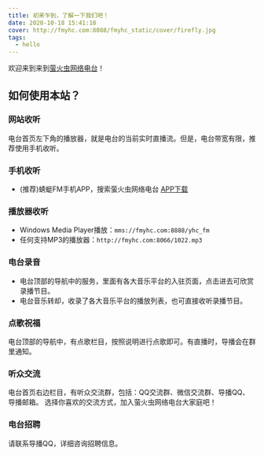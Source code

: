 ```yaml
---
title: 初来乍到，了解一下我们吧！
date: 2020-10-18 15:41:18
cover: http://fmyhc.com:8088/fmyhc_static/cover/firefly.jpg
tags:
  - hello
---
```

欢迎来到来到[萤火虫网络电台](http://www.fmyhc.com/)！

## 如何使用本站？

### 网站收听
电台首页左下角的播放器，就是电台的当前实时直播流。但是，电台带宽有限，推荐使用手机收听。

### 手机收听
- (推荐)蜻蜓FM手机APP，搜索萤火虫网络电台 [APP下载](https://www.qingting.fm/download/)

### 播放器收听
- Windows Media Player播放：`mms://fmyhc.com:8888/yhc_fm`
- 任何支持MP3的播放器：`http://fmyhc.com:8066/1022.mp3`

### 电台录音
- 电台顶部的导航中的服务，里面有各大音乐平台的入驻页面，点击进去可欣赏录播节目。
- 电台音乐转却，收录了各大音乐平台的播放列表，也可直接收听录播节目。

### 点歌祝福
电台顶部的导航中，有点歌栏目，按照说明进行点歌即可。有直播时，导播会在群里通知。

### 听众交流
电台首页右边栏目，有听众交流群，包括：QQ交流群、微信交流群、导播QQ、导播邮箱。
选择你喜欢的交流方式，加入萤火虫网络电台大家庭吧！

### 电台招聘
请联系导播QQ，详细咨询招聘信息。